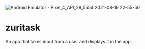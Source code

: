 ![Android Emulator - Pixel_4_API_29_5554 2021-08-19 22-55-50](https://user-images.githubusercontent.com/51754800/130152063-493c255e-22f8-4f48-ae82-99826d62bf25.gif)
# zuritask
An app that takes input from a user and displays it in the app
